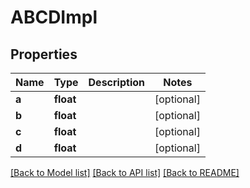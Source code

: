 # ABCDImpl

## Properties
Name | Type | Description | Notes
------------ | ------------- | ------------- | -------------
**a** | **float** |  | [optional] 
**b** | **float** |  | [optional] 
**c** | **float** |  | [optional] 
**d** | **float** |  | [optional] 

[[Back to Model list]](../README.md#documentation-for-models) [[Back to API list]](../README.md#documentation-for-api-endpoints) [[Back to README]](../README.md)


